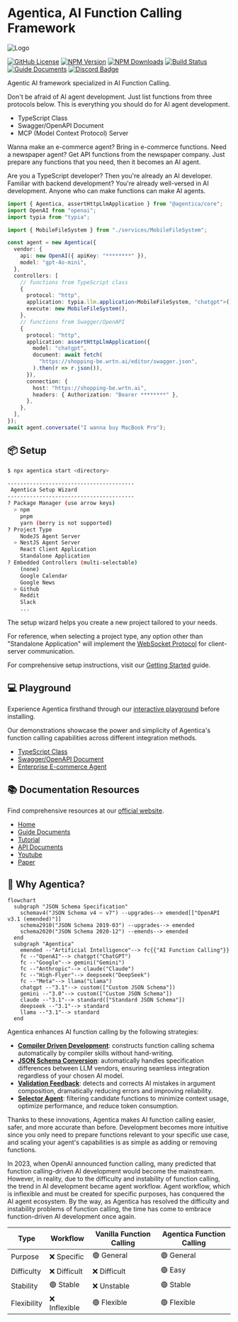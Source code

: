 # Agentica, AI Function Calling Framework

<!-- https://github.com/user-attachments/assets/5326cc59-5129-470d-abcb-c3f458b5c488 -->

![Logo](https://wrtnlabs.io/agentica/og.jpg)

[![GitHub License](https://img.shields.io/badge/license-MIT-blue.svg)](https://github.com/wrtnlabs/agentica/blob/master/LICENSE)
[![NPM Version](https://img.shields.io/npm/v/@agentica/core.svg)](https://www.npmjs.com/package/@agentica/core)
[![NPM Downloads](https://img.shields.io/npm/dm/@agentica/core.svg)](https://www.npmjs.com/package/@agentica/core)
[![Build Status](https://github.com/wrtnlabs/agentica/workflows/build/badge.svg)](https://github.com/wrtnlabs/agentica/actions?query=workflow%3Abuild)
[![Guide Documents](https://img.shields.io/badge/Guide-Documents-forestgreen)](https://wrtnlabs.io/agentica/)
[![Discord Badge](https://dcbadge.limes.pink/api/server/https://discord.gg/aMhRmzkqCx?style=flat)](https://discord.gg/aMhRmzkqCx)

Agentic AI framework specialized in AI Function Calling.

Don't be afraid of AI agent development. Just list functions from three protocols below. This is everything you should do for AI agent development.

- TypeScript Class
- Swagger/OpenAPI Document
- MCP (Model Context Protocol) Server

Wanna make an e-commerce agent? Bring in e-commerce functions. Need a newspaper agent? Get API functions from the newspaper company. Just prepare any functions that you need, then it becomes an AI agent.

Are you a TypeScript developer? Then you're already an AI developer. Familiar with backend development? You're already well-versed in AI development. Anyone who can make functions can make AI agents.

<!-- eslint-skip -->

```typescript
import { Agentica, assertHttpLlmApplication } from "@agentica/core";
import OpenAI from "openai";
import typia from "typia";

import { MobileFileSystem } from "./services/MobileFileSystem";

const agent = new Agentica({
  vendor: {
    api: new OpenAI({ apiKey: "********" }),
    model: "gpt-4o-mini",
  },
  controllers: [
    // functions from TypeScript class
    {
      protocol: "http",
      application: typia.llm.application<MobileFileSystem, "chatgpt">(),
      execute: new MobileFileSystem(),
    },
    // functions from Swagger/OpenAPI
    {
      protocol: "http",
      application: assertHttpLlmApplication({
        model: "chatgpt",
        document: await fetch(
          "https://shopping-be.wrtn.ai/editor/swagger.json",
        ).then(r => r.json()),
      }),
      connection: {
        host: "https://shopping-be.wrtn.ai",
        headers: { Authorization: "Bearer ********" },
      },
    },
  ],
});
await agent.conversate("I wanna buy MacBook Pro");
```

## 📦 Setup

```bash
$ npx agentica start <directory>

----------------------------------------
 Agentica Setup Wizard
----------------------------------------
? Package Manager (use arrow keys)
  > npm
    pnpm
    yarn (berry is not supported)
? Project Type
    NodeJS Agent Server
  > NestJS Agent Server
    React Client Application
    Standalone Application
? Embedded Controllers (multi-selectable)
    (none)
    Google Calendar
    Google News
  > Github
    Reddit
    Slack
    ...
```

The setup wizard helps you create a new project tailored to your needs.

For reference, when selecting a project type, any option other than "Standalone Application" will implement the [WebSocket Protocol](https://wrtnlabs.io/agentica/docs/websocket/) for client-server communication.

For comprehensive setup instructions, visit our [Getting Started](https://wrtnlabs.io/agentica/docs/) guide.

## 💻 Playground

Experience Agentica firsthand through our [interactive playground](https://wrtnlabs.io/agentica/playground) before installing.

Our demonstrations showcase the power and simplicity of Agentica's function calling capabilities across different integration methods.

- [TypeScript Class](https://wrtnlabs.io/agentica/playground/bbs)
- [Swagger/OpenAPI Document](https://wrtnlabs.io/agentica/playground/swagger)
- [Enterprise E-commerce Agent](https://wrtnlabs.io/agentica/playground/shopping)

<!--
@todo this section would be changed after making tutorial playground
-->

## 📚 Documentation Resources

Find comprehensive resources at our [official website](https://wrtnlabs.io/agentica).

- [Home](https://wrtnlabs.io/agentica)
- [Guide Documents](https://wrtnlabs.io/agentica/docs)
- [Tutorial](https://wrtnlabs.io/agentica/tutorial)
- [API Documents](https://wrtnlabs.io/agentica/api)
- [Youtube](https://www.youtube.com/@wrtnlabs)
- [Paper](https://wrtnlabs.io/agentica/paper)

## 🌟 Why Agentica?

```mermaid
flowchart
  subgraph "JSON Schema Specification"
    schemav4("JSON Schema v4 ~ v7") --upgrades--> emended[["OpenAPI v3.1 (emended)"]]
    schema2910("JSON Schema 2019-03") --upgrades--> emended
    schema2020("JSON Schema 2020-12") --emends--> emended
  end
  subgraph "Agentica"
    emended --"Artificial Intelligence"--> fc{{"AI Function Calling"}}
    fc --"OpenAI"--> chatgpt("ChatGPT")
    fc --"Google"--> gemini("Gemini")
    fc --"Anthropic"--> claude("Claude")
    fc --"High-Flyer"--> deepseek("DeepSeek")
    fc --"Meta"--> llama("Llama")
    chatgpt --"3.1"--> custom(["Custom JSON Schema"])
    gemini --"3.0"--> custom(["Custom JSON Schema"])
    claude --"3.1"--> standard(["Standard JSON Schema"])
    deepseek --"3.1"--> standard
    llama --"3.1"--> standard
  end
```

Agentica enhances AI function calling by the following strategies:

- [**Compiler Driven Development**](https://wrtnlabs.io/agentica/docs/core/concepts/compiler-driven-development): constructs function calling schema automatically by compiler skills without hand-writing.
- [**JSON Schema Conversion**](https://wrtnlabs.io/agentica/docs/core/vendor/#schema-specification): automatically handles specification differences between LLM vendors, ensuring seamless integration regardless of your chosen AI model.
- [**Validation Feedback**](https://wrtnlabs.io/agentica/docs/concepts/function-calling#validation-feedback): detects and corrects AI mistakes in argument composition, dramatically reducing errors and improving reliability.
- [**Selector Agent**](https://wrtnlabs.io/agentica/docs/concepts/function-calling#orchestration-strategy): filtering candidate functions to minimize context usage, optimize performance, and reduce token consumption.

Thanks to these innovations, Agentica makes AI function calling easier, safer, and more accurate than before. Development becomes more intuitive since you only need to prepare functions relevant to your specific use case, and scaling your agent's capabilities is as simple as adding or removing functions.

In 2023, when OpenAI announced function calling, many predicted that function calling-driven AI development would become the mainstream. However, in reality, due to the difficulty and instability of function calling, the trend in AI development became agent workflow. Agent workflow, which is inflexible and must be created for specific purposes, has conquered the AI agent ecosystem.
By the way, as Agentica has resolved the difficulty and instability problems of function calling, the time has come to embrace function-driven AI development once again.

| Type        | Workflow      | Vanilla Function Calling | Agentica Function Calling |
| ----------- | ------------- | ------------------------ | ------------------------- |
| Purpose     | ❌ Specific   | 🟢 General               | 🟢 General                |
| Difficulty  | ❌ Difficult  | ❌ Difficult             | 🟢 Easy                   |
| Stability   | 🟢 Stable     | ❌ Unstable              | 🟢 Stable                 |
| Flexibility | ❌ Inflexible | 🟢 Flexible              | 🟢 Flexible               |
